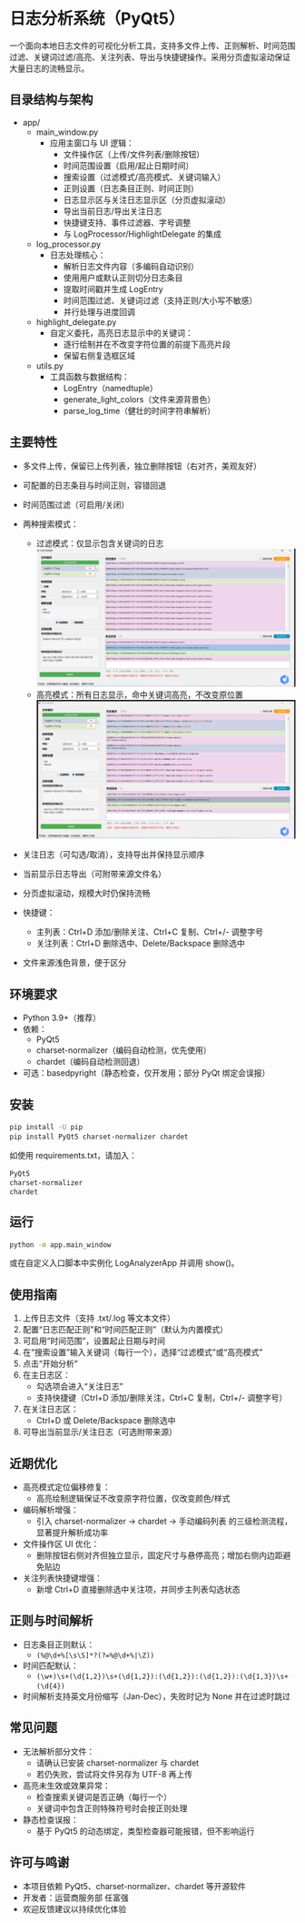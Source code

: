 # 日志分析系统（PyQt5）

一个面向本地日志文件的可视化分析工具，支持多文件上传、正则解析、时间范围过滤、关键词过滤/高亮、关注列表、导出与快捷键操作。采用分页虚拟滚动保证大量日志的流畅显示。

## 目录结构与架构

- app/
  - main_window.py
    - 应用主窗口与 UI 逻辑：
      - 文件操作区（上传/文件列表/删除按钮）
      - 时间范围设置（启用/起止日期时间）
      - 搜索设置（过滤模式/高亮模式、关键词输入）
      - 正则设置（日志条目正则、时间正则）
      - 日志显示区与关注日志显示区（分页虚拟滚动）
      - 导出当前日志/导出关注日志
      - 快捷键支持、事件过滤器、字号调整
      - 与 LogProcessor/HighlightDelegate 的集成
  - log_processor.py
    - 日志处理核心：
      - 解析日志文件内容（多编码自动识别）
      - 使用用户或默认正则切分日志条目
      - 提取时间戳并生成 LogEntry
      - 时间范围过滤、关键词过滤（支持正则/大小写不敏感）
      - 并行处理与进度回调
  - highlight_delegate.py
    - 自定义委托，高亮日志显示中的关键词：
      - 逐行绘制并在不改变字符位置的前提下高亮片段
      - 保留右侧复选框区域
  - utils.py
    - 工具函数与数据结构：
      - LogEntry（namedtuple）
      - generate_light_colors（文件来源背景色）
      - parse_log_time（健壮的时间字符串解析）

## 主要特性

- 多文件上传，保留已上传列表，独立删除按钮（右对齐，美观友好）
- 可配置的日志条目与时间正则，容错回退
- 时间范围过滤（可启用/关闭）
- 两种搜索模式：
  - 过滤模式：仅显示包含关键词的日志
  ![alt text](过滤模式.png)
  - 高亮模式：所有日志显示，命中关键词高亮，不改变原位置
  ![alt text](高亮模式.png)

- 关注日志（可勾选/取消），支持导出并保持显示顺序
- 当前显示日志导出（可附带来源文件名）
- 分页虚拟滚动，规模大时仍保持流畅
- 快捷键：
  - 主列表：Ctrl+D 添加/删除关注、Ctrl+C 复制、Ctrl+/- 调整字号
  - 关注列表：Ctrl+D 删除选中、Delete/Backspace 删除选中
- 文件来源浅色背景，便于区分

## 环境要求

- Python 3.9+（推荐）
- 依赖：
  - PyQt5
  - charset-normalizer（编码自动检测，优先使用）
  - chardet（编码自动检测回退）
- 可选：basedpyright（静态检查，仅开发用；部分 PyQt 绑定会误报）

## 安装

```bash
pip install -U pip
pip install PyQt5 charset-normalizer chardet
```

如使用 requirements.txt，请加入：
```
PyQt5
charset-normalizer
chardet
```

## 运行

```bash
python -m app.main_window
```

或在自定义入口脚本中实例化 LogAnalyzerApp 并调用 show()。

## 使用指南

1. 上传日志文件（支持 .txt/.log 等文本文件）
2. 配置“日志匹配正则”和“时间匹配正则”（默认为内置模式）
3. 可启用“时间范围”，设置起止日期与时间
4. 在“搜索设置”输入关键词（每行一个），选择“过滤模式”或“高亮模式”
5. 点击“开始分析”
6. 在主日志区：
   - 勾选项会进入“关注日志”
   - 支持快捷键（Ctrl+D 添加/删除关注，Ctrl+C 复制，Ctrl+/- 调整字号）
7. 在关注日志区：
   - Ctrl+D 或 Delete/Backspace 删除选中
8. 可导出当前显示/关注日志（可选附带来源）

## 近期优化

- 高亮模式定位偏移修复：
  - 高亮绘制逻辑保证不改变原字符位置，仅改变颜色/样式
- 编码解析增强：
  - 引入 charset-normalizer → chardet → 手动编码列表 的三级检测流程，显著提升解析成功率
- 文件操作区 UI 优化：
  - 删除按钮右侧对齐但独立显示，固定尺寸与悬停高亮；增加右侧内边距避免贴边
- 关注列表快捷键增强：
  - 新增 Ctrl+D 直接删除选中关注项，并同步主列表勾选状态

## 正则与时间解析

- 日志条目正则默认：
  - `(%@\d+%[\s\S]*?(?=%@\d+%|\Z))`
- 时间匹配默认：
  - `(\w+)\s+(\d{1,2})\s+(\d{1,2}):(\d{1,2}):(\d{1,2}):(\d{1,3})\s+(\d{4})`
- 时间解析支持英文月份缩写（Jan-Dec），失败时记为 None 并在过滤时跳过

## 常见问题

- 无法解析部分文件：
  - 请确认已安装 charset-normalizer 与 chardet
  - 若仍失败，尝试将文件另存为 UTF-8 再上传
- 高亮未生效或效果异常：
  - 检查搜索关键词是否正确（每行一个）
  - 关键词中包含正则特殊符号时会按正则处理
- 静态检查误报：
  - 基于 PyQt5 的动态绑定，类型检查器可能报错，但不影响运行

## 许可与鸣谢

- 本项目依赖 PyQt5、charset-normalizer、chardet 等开源软件
- 开发者：运营商服务部 任富强
- 欢迎反馈建议以持续优化体验
